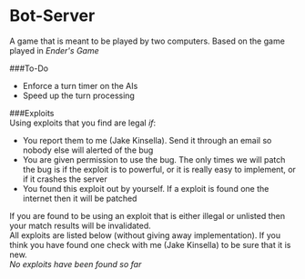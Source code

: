 # Bot-Server
A game that is meant to be played by two computers. Based on the game played in _Ender's Game_
  
###To-Do  
- Enforce a turn timer on the AIs
- Speed up the turn processing
  
###Exploits  
Using exploits that you find are legal *if*:  
- You report them to me (Jake Kinsella). Send it through an email so nobody else will alerted of the bug
- You are given permission to use the bug. The only times we will patch the bug is if the exploit is to powerful, or it is really easy to implement, or if it crashes the server
- You found this exploit out by yourself. If a exploit is found one the internet then it will be patched
  
If you are found to be using an exploit that is either illegal or unlisted then your match results will be invalidated.  
All exploits are listed below (without giving away implementation). If you think you have found one check with me (Jake Kinsella) to be sure that it is new.  
*No exploits have been found so far*
